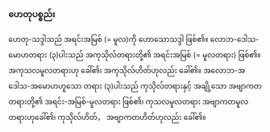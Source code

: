 ### ဟေတုပစ္စည်း

ဟေတု-သဒ္ဒါသည် အရင်းအမြစ် (= မူလ)ကို ဟောသောသဒ္ဒါ ဖြစ်၏။ 
လောဘ-ဒေါသ-မောဟတရား (၃)ပါးသည် အကုသိုလ်တရားတို့၏ အရင်းအမြစ် (= မူလတရား) ဖြစ်၏။ 
အကုသလမူလတရားဟု ခေါ်၏၊ အကုသိုလ်ဟိတ်ဟုလည်း ခေါ်၏။ 
အလောဘ-အဒေါသ-အမောဟဟူသော တရား (၃)ပါးသည် ကုသိုလ်တရားနှင့် အချို့သော အဗျာကတတရားတို့၏ အရင်း-အမြစ်-မူလတရား ဖြစ်၏၊ ကုသလမူလတရား အဗျာကတမူလတရားဟုခေါ်၏၊ ကုသိုလ်ဟိတ်， အဗျာကတဟိတ်ဟုလည်း ခေါ်၏။
